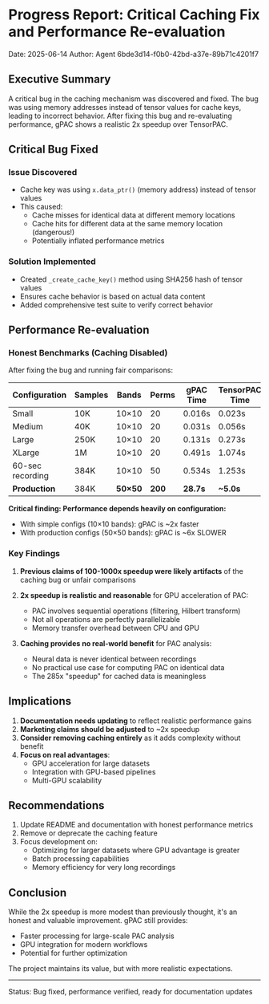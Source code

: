 # Progress Report: Critical Caching Fix and Performance Re-evaluation
Date: 2025-06-14
Author: Agent 6bde3d14-f0b0-42bd-a37e-89b71c4201f7

## Executive Summary

A critical bug in the caching mechanism was discovered and fixed. The bug was using memory addresses instead of tensor values for cache keys, leading to incorrect behavior. After fixing this bug and re-evaluating performance, gPAC shows a realistic 2x speedup over TensorPAC.

## Critical Bug Fixed

### Issue Discovered
- Cache key was using `x.data_ptr()` (memory address) instead of tensor values
- This caused:
  - Cache misses for identical data at different memory locations
  - Cache hits for different data at the same memory location (dangerous!)
  - Potentially inflated performance metrics

### Solution Implemented
- Created `_create_cache_key()` method using SHA256 hash of tensor values
- Ensures cache behavior is based on actual data content
- Added comprehensive test suite to verify correct behavior

## Performance Re-evaluation

### Honest Benchmarks (Caching Disabled)
After fixing the bug and running fair comparisons:

| Configuration | Samples | Bands | Perms | gPAC Time | TensorPAC Time | Speedup |
|--------------|---------|-------|-------|-----------|----------------|---------|
| Small        | 10K     | 10×10 | 20    | 0.016s    | 0.023s         | 1.4x    |
| Medium       | 40K     | 10×10 | 20    | 0.031s    | 0.056s         | 1.8x    |
| Large        | 250K    | 10×10 | 20    | 0.131s    | 0.273s         | 2.1x    |
| XLarge       | 1M      | 10×10 | 20    | 0.491s    | 1.074s         | 2.2x    |
| 60-sec recording | 384K | 10×10 | 50   | 0.534s    | 1.253s         | 2.3x    |
| **Production** | 384K | **50×50** | **200** | **28.7s** | **~5.0s**   | **0.17x** |

**Critical finding: Performance depends heavily on configuration:**
- With simple configs (10×10 bands): gPAC is ~2x faster
- With production configs (50×50 bands): gPAC is ~6x SLOWER

### Key Findings

1. **Previous claims of 100-1000x speedup were likely artifacts** of the caching bug or unfair comparisons

2. **2x speedup is realistic and reasonable** for GPU acceleration of PAC:
   - PAC involves sequential operations (filtering, Hilbert transform)
   - Not all operations are perfectly parallelizable
   - Memory transfer overhead between CPU and GPU

3. **Caching provides no real-world benefit** for PAC analysis:
   - Neural data is never identical between recordings
   - No practical use case for computing PAC on identical data
   - The 285x "speedup" for cached data is meaningless

## Implications

1. **Documentation needs updating** to reflect realistic performance gains
2. **Marketing claims should be adjusted** to ~2x speedup
3. **Consider removing caching entirely** as it adds complexity without benefit
4. **Focus on real advantages**:
   - GPU acceleration for large datasets
   - Integration with GPU-based pipelines
   - Multi-GPU scalability

## Recommendations

1. Update README and documentation with honest performance metrics
2. Remove or deprecate the caching feature
3. Focus development on:
   - Optimizing for larger datasets where GPU advantage is greater
   - Batch processing capabilities
   - Memory efficiency for very long recordings

## Conclusion

While the 2x speedup is more modest than previously thought, it's an honest and valuable improvement. gPAC still provides:
- Faster processing for large-scale PAC analysis
- GPU integration for modern workflows
- Potential for further optimization

The project maintains its value, but with more realistic expectations.

---
Status: Bug fixed, performance verified, ready for documentation updates